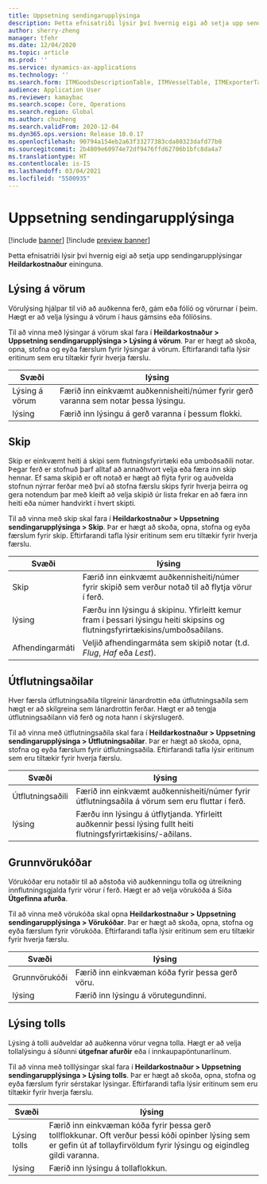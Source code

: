 ```yaml
---
title: Uppsetning sendingarupplýsinga
description: Þetta efnisatriði lýsir því hvernig eigi að setja upp sendingarupplýsingar fyrir Heildarkostnaður eininguna.
author: sherry-zheng
manager: tfehr
ms.date: 12/04/2020
ms.topic: article
ms.prod: ''
ms.service: dynamics-ax-applications
ms.technology: ''
ms.search.form: ITMGoodsDescriptionTable, ITMVesselTable, ITMExporterTable, ITMCommodityCodeTable, ITMCustomsDescription
audience: Application User
ms.reviewer: kamaybac
ms.search.scope: Core, Operations
ms.search.region: Global
ms.author: chuzheng
ms.search.validFrom: 2020-12-04
ms.dyn365.ops.version: Release 10.0.17
ms.openlocfilehash: 90794a154eb2a63f33277383cda80323dafd77b0
ms.sourcegitcommit: 2b4809e60974e72df9476ffd62706b1bfc8da4a7
ms.translationtype: HT
ms.contentlocale: is-IS
ms.lasthandoff: 03/04/2021
ms.locfileid: "5500935"
---
```

# <a name="shipping-information-setup"></a>Uppsetning sendingarupplýsinga

[!include [banner](../../includes/banner.md)]
[!include [preview banner](../includes/preview-banner.md)]

Þetta efnisatriði lýsir því hvernig eigi að setja upp sendingarupplýsingar **Heildarkostnaður** eininguna.

## <a name="description-of-goods"></a><a name="description-of-goods"></a>Lýsing á vörum

Vörulýsing hjálpar til við að auðkenna ferð, gám eða fólíó og vörurnar í þeim. Hægt er að velja lýsingu á vörum í haus gámsins eða fólíósins.

Til að vinna með lýsingar á vörum skal fara í **Heildarkostnaður \> Uppsetning sendingarupplýsinga \> Lýsing á vörum**. Þar er hægt að skoða, opna, stofna og eyða færslum fyrir lýsingar á vörum. Eftirfarandi tafla lýsir eritinum sem eru tiltækir fyrir hverja færslu.

| Svæði | lýsing |
|---|---|
| Lýsing á vörum | Færið inn einkvæmt auðkennisheiti/númer fyrir gerð varanna sem notar þessa lýsingu. |
| lýsing | Færið inn lýsingu á gerð varanna í þessum flokki. |

## <a name="vessels"></a><a name="vessels"></a>Skip

Skip er einkvæmt heiti á skipi sem flutningsfyrirtæki eða umboðsaðili notar. Þegar ferð er stofnuð þarf alltaf að annaðhvort velja eða færa inn skip hennar. Ef sama skipið er oft notað er hægt að flýta fyrir og auðvelda stofnun nýrrar ferðar með því að stofna færslu skips fyrir hverja þeirra og gera notendum þar með kleift að velja skipið úr lista frekar en að færa inn heiti eða númer handvirkt í hvert skipti.

Til að vinna með skip skal fara í **Heildarkostnaður \> Uppsetning sendingarupplýsinga \> Skip**. Þar er hægt að skoða, opna, stofna og eyða færslum fyrir skip. Eftirfarandi tafla lýsir eritinum sem eru tiltækir fyrir hverja færslu.

| Svæði | lýsing |
|---|---|
| Skip | Færið inn einkvæmt auðkennisheiti/númer fyrir skipið sem verður notað til að flytja vörur í ferð. |
| lýsing | Færðu inn lýsingu á skipinu. Yfirleitt kemur fram í þessari lýsingu heiti skipsins og flutningsfyrirtækisins/umboðsaðilans. |
| Afhendingarmáti | Veljið afhendingarmáta sem skipið notar (t.d. _Flug_, _Haf_ eða _Lest_). |

## <a name="exporters"></a>Útflutningsaðilar

Hver færsla útflutningsaðila tilgreinir lánardrottin eða útflutningsaðila sem hægt er að skilgreina sem lánardrottin ferðar. Hægt er að tengja útflutningsaðilann við ferð og nota hann í skýrslugerð.

Til að vinna með útflutningsaðila skal fara í **Heildarkostnaður \> Uppsetning sendingarupplýsinga \> Útflutningsaðilar**. Þar er hægt að skoða, opna, stofna og eyða færslum fyrir útflutningsaðila. Eftirfarandi tafla lýsir eritinum sem eru tiltækir fyrir hverja færslu.

| Svæði | lýsing |
|---|---|
| Útflutningsaðili | Færið inn einkvæmt auðkennisheiti/númer fyrir útflutningsaðila á vörum sem eru fluttar í ferð. |
| lýsing | Færðu inn lýsingu á útflytjanda. Yfirleitt auðkennir þessi lýsing fullt heiti flutningsfyrirtækisins/-aðilans. |

## <a name="commodity-codes"></a>Grunnvörukóðar

Vörukóðar eru notaðir til að aðstoða við auðkenningu tolla og útreikning innflutningsgjalda fyrir vörur í ferð. Hægt er að velja vörukóða á Síða **Útgefinna afurða**.

Til að vinna með vörukóða skal opna **Heildarkostnaður \> Uppsetning sendingarupplýsinga \> Vörukóðar**. Þar er hægt að skoða, opna, stofna og eyða færslum fyrir vörukóða. Eftirfarandi tafla lýsir eritinum sem eru tiltækir fyrir hverja færslu.

| Svæði | lýsing |
|---|---|
| Grunnvörukóði | Færið inn einkvæman kóða fyrir þessa gerð vöru. |
| lýsing | Færið inn lýsingu á vörutegundinni. |

## <a name="customs-description"></a>Lýsing tolls

Lýsing á tolli auðveldar að auðkenna vörur vegna tolla. Hægt er að velja tollalýsingu á síðunni **útgefnar afurðir** eða í innkaupapöntunarlínum.

Til að vinna með tolllýsingar skal fara í **Heildarkostnaður \> Uppsetning sendingarupplýsinga \> Lýsing tolls**. Þar er hægt að skoða, opna, stofna og eyða færslum fyrir sérstakar lýsingar. Eftirfarandi tafla lýsir eritinum sem eru tiltækir fyrir hverja færslu.

| Svæði | lýsing |
|---|---|
| Lýsing tolls | Færið inn einkvæman kóða fyrir þessa gerð tollflokkunar. Oft verður þessi kóði opinber lýsing sem er gefin út af tollayfirvöldum fyrir lýsingu og eigindleg gildi varanna. |
| lýsing | Færið inn lýsingu á tollaflokkun. |
